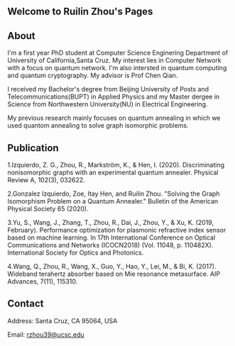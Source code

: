 ## Welcome to Ruilin Zhou's Pages
## About 
I'm a first year PhD student at Computer Science Enginering Department of University of California,Santa Cruz. My interest lies in Computer Network with a focus on quantum network. I'm also intersted in quantum computing and quantum cryptography. My advisor is Prof Chen Qian.

I received my Bachelor's degree from Beijing University of Posts and Telecommunications(BUPT) in Applied Physics and my Master dergee in Science from Northwestern University(NU) in Electrical Engineering.

My previous research mainly focuses on quantum annealing in which we used quantom annealing to solve graph isomorphic problems. 
## Publication
1.Izquierdo, Z. G., Zhou, R., Markström, K., & Hen, I. (2020). Discriminating nonisomorphic graphs with an experimental quantum annealer. Physical Review A, 102(3), 032622.

2.Gonzalez Izquierdo, Zoe, Itay Hen, and Ruilin Zhou. "Solving the Graph Isomorphism Problem on a Quantum Annealer." Bulletin of the American Physical Society 65 (2020).

3.Yu, S., Wang, J., Zhang, T., Zhou, R., Dai, J., Zhou, Y., & Xu, K. (2019, February). Performance optimization for plasmonic refractive index sensor based on machine learning. In 17th International Conference on Optical Communications and Networks (ICOCN2018) (Vol. 11048, p. 110482X). International Society for Optics and Photonics.

4.Wang, Q., Zhou, R., Wang, X., Guo, Y., Hao, Y., Lei, M., & Bi, K. (2017). Wideband terahertz absorber based on Mie resonance metasurface. AIP Advances, 7(11), 115310.
## Contact
Address: Santa Cruz, CA 95064, USA

Email: rzhou39@ucsc.edu
